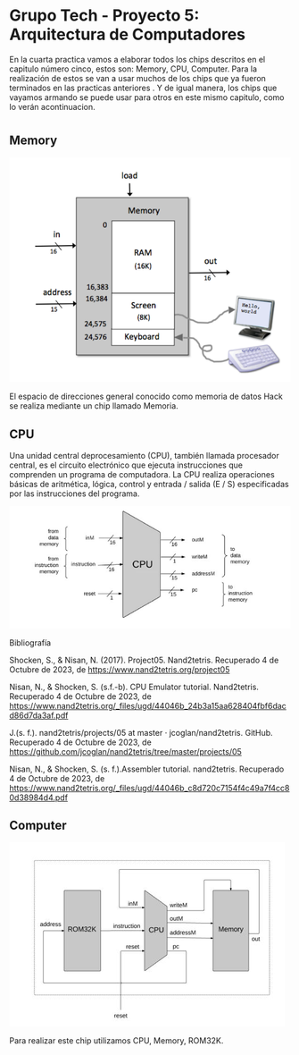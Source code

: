 # Grupo Tech - Proyecto 5: Arquitectura de Computadores

En la cuarta practica vamos a elaborar todos los chips descritos en el capitulo número cinco, estos son: Memory, CPU, Computer. Para la realización de estos se van a usar muchos de los chips que ya fueron terminados en las practicas anteriores . Y de igual manera, los chips que vayamos armando se puede usar para otros en este mismo capitulo, como lo verán acontinuacion.
#
<h2>Memory</h2>

![Memory](https://github.com/Mirr1s/tech.github.io/blob/main/imagenes/memoria.png)

El espacio de direcciones general conocido como memoria de datos Hack se realiza mediante un chip llamado Memoria.

<h2>CPU</h2>

Una unidad central deprocesamiento (CPU), también llamada procesador central, es el circuito electrónico que ejecuta instrucciones que comprenden un programa de computadora. La CPU realiza operaciones básicas de aritmética, lógica, control y entrada / salida (E / S) especificadas por las instrucciones del programa. 

![CPU](https://github.com/Mirr1s/tech.github.io/blob/main/imagenes/CPU.jpg)

Bibliografía 

Shocken, S., & Nisan, N. (2017). Project05. Nand2tetris. Recuperado 4 de Octubre de 2023, de https://www.nand2tetris.org/project05 

Nisan, N., & Shocken, S. (s.f.-b). CPU Emulator tutorial. Nand2tetris. Recuperado 4 de Octubre de 2023, de https://www.nand2tetris.org/_files/ugd/44046b_24b3a15aa628404fbf6dacd86d7da3af.pdf 

J.(s. f.). nand2tetris/projects/05 at master · jcoglan/nand2tetris. GitHub. Recuperado 4 de Octubre de 2023, de https://github.com/jcoglan/nand2tetris/tree/master/projects/05

Nisan, N., & Shocken, S. (s. f.).Assembler tutorial. nand2tetris. Recuperado 4 de Octubre de 2023, de https://www.nand2tetris.org/_files/ugd/44046b_c8d720c7154f4c49a7f4cc80d38984d4.pdf 

<h2>Computer</h2>

![Computer](https://github.com/Mirr1s/tech.github.io/blob/d67b41d6f113302ff9cb14ea4ea5dec658582f2d/imagenes/computer.JPG)

Para realizar este chip utilizamos CPU, Memory, ROM32K.
